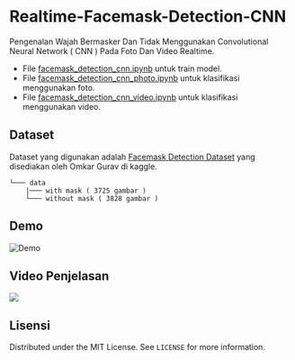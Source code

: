 # Realtime-Facemask-Detection-CNN

Pengenalan Wajah Bermasker Dan Tidak Menggunakan Convolutional Neural Network ( CNN ) Pada Foto Dan Video Realtime.

- File [facemask_detection_cnn.ipynb](facemask_detection_cnn.ipynb) untuk train model.
- File [facemask_detection_cnn_photo.ipynb](facemask_detection_cnn_photo.ipynb) untuk klasifikasi menggunakan foto.
- File [facemask_detection_cnn_video.ipynb](facemask_detection_cnn_video.ipynb) untuk klasifikasi menggunakan video.

## Dataset

Dataset yang digunakan adalah [Facemask Detection Dataset](https://www.kaggle.com/omkargurav/face-mask-dataset) yang disediakan oleh Omkar Gurav di kaggle.

```
└─── data
    |─── with mask ( 3725 gambar )
    └─── without mask ( 3828 gambar )
```

## Demo

![Demo](demo/demo.gif)

## Video Penjelasan 

[![](http://img.shields.io/badge/-YouTube-lightgrey?logo=youtube&style=flat&logoColor=white&color=FF0000)](https://youtu.be/AeP4d1_p0rs) 

## Lisensi

Distributed under the MIT License. See `LICENSE` for more information.
